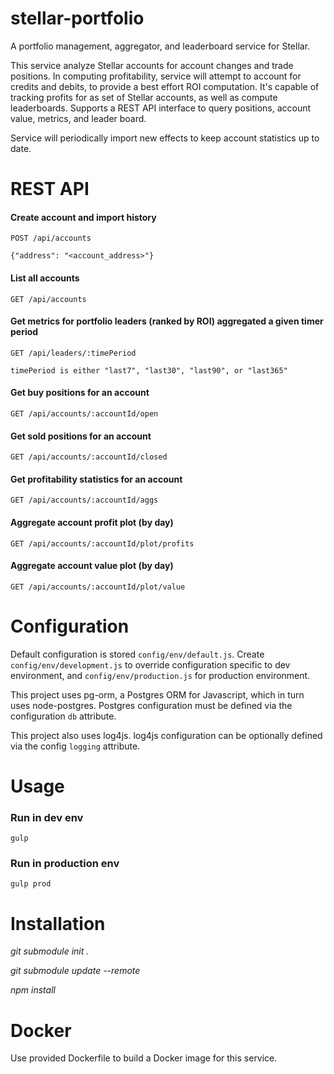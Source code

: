 # stellar-portfolio
A portfolio management, aggregator, and leaderboard service for Stellar.

This service analyze Stellar accounts for account changes and trade positions. In computing profitability, service will attempt to account for credits and debits, to provide a best effort ROI computation. It's capable of tracking profits for as set of Stellar accounts, as well as compute leaderboards. Supports a REST API interface to query positions, account value, metrics, and leader board.

Service will periodically import new effects to keep account statistics up to date.

# REST API
#### Create account and import history
`POST /api/accounts`

```{"address": "<account_address>"}```

#### List all accounts
`GET /api/accounts`

#### Get metrics for portfolio leaders (ranked by ROI) aggregated a given timer period
`GET /api/leaders/:timePeriod`

`timePeriod is either "last7", "last30", "last90", or "last365"`

#### Get buy positions for an account
`GET /api/accounts/:accountId/open`

#### Get sold positions for an account
`GET /api/accounts/:accountId/closed`

#### Get profitability statistics for an account
`GET /api/accounts/:accountId/aggs`

#### Aggregate account profit plot (by day)
`GET /api/accounts/:accountId/plot/profits`

#### Aggregate account value plot (by day)
`GET /api/accounts/:accountId/plot/value`

# Configuration
Default configuration is stored `config/env/default.js`. Create `config/env/development.js` to override configuration specific to dev environment, and `config/env/production.js` for production environment.

This project uses pg-orm, a Postgres ORM for Javascript, which in turn uses node-postgres. Postgres configuration must be defined via the configuration `db` attribute.

This project also uses log4js. log4js configuration can be optionally defined via the config `logging` attribute.

# Usage

### Run in dev env
`gulp`

### Run in production env
`gulp prod`

# Installation
*git submodule init .*

*git submodule update --remote*

*npm install*

# Docker
Use provided Dockerfile to build a Docker image for this service.
